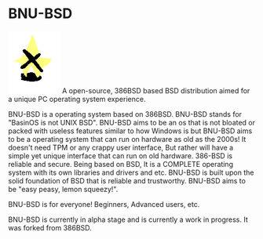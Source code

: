 # BNU-BSD
![BNU-BSD Logo](https://raw.githubusercontent.com/dgrtygry/BNU-BSD/2.0/BRANDING/bnu-bsd%20(1).png)
A open-source, 386BSD based BSD distribution aimed for a unique PC operating system experience.

BNU-BSD is a operating system based on 386BSD. BNU-BSD stands for "BasinOS is not UNIX BSD". BNU-BSD aims to be an os that is not bloated or packed with useless features similar to how Windows is but BNU-BSD aims to be a operating system that can run on hardware as old as the 2000s! It doesn't need TPM or any crappy user interface, But rather will have a simple yet unique interface that can run on old hardware. 386-BSD is reliable and secure. Being based on BSD, It is a COMPLETE operating system with its own libraries and drivers and etc. BNU-BSD is built upon the solid foundation of BSD that is reliable and trustworthy. BNU-BSD aims to be "easy peasy, lemon squeezy!". 

BNU-BSD is for everyone! Beginners, Advanced users, etc.

BNU-BSD is currently in alpha stage and is currently a work in progress. It was forked from 386BSD.
